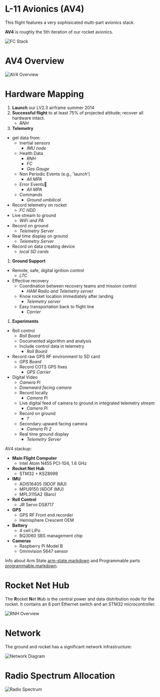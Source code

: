 # L-11 Avionics (AV4)

This flight features a very sophisicated multi-part avionics stack.

**AV4** is roughly the 5th iteration of our rocket avionics.

![FC Stack](http://psas.github.io/Launch-11/avionics/photos/FC-stack.jpg)


# AV4 Overview

![AV4 Overview](http://psas.github.io/Launch-11/avionics/AV4_overview.svg)

# Hardware Mapping

 1. **Launch** our LV2.3 airframe summer 2014
 1. **Successful flight** to at least 75% of projected altitude; recover all hardware intact.
    - _RNH_
 1. **Telemetry**
   - get data from:
      - Inertial sensors
         - _IMU node_
      - Health Data
         - _RNH_
         - _FC_
         - _Gas Gauge_
      - Non Periodic Events (e.g., 'launch')
         - _All MPA_
      - Error Events
         - _All MPA_
      - Commands
         - _Ground umbilical_
   - Record telemetry on rocket
      - _FC HDD_
   - Live stream to ground
      - _WiFi and PA_
   - Record on ground
      - _Telemetry Server_
   - Real time display on ground
      - _Telemetry Server_
   - Record on data creating device
      - _local SD cards_
 1. **Ground Support**
   - Remote, safe, digital ignition control
      - _LTC_
   - Effective recovery
      - Coordination between recovery teams and mission control
         - _HAM Radio and Telemetry server_
      - Know rocket location immediately after landing
         - _Telemetry server_
      - Easy transportation back to flight line
         - _Carrier_
 1. **Experiments**
   - Roll control
      - _Roll Board_
      - Documented algorithm and analysis
      - Include control data in telemetry
         - _Roll Board_
   - Record raw GPS RF environment to SD card
      - _GPS Board_
      - Record COTS GPS fixes
         - _GPS Carrier_
   - Digital Video
      - _Camera Pi_
      - _Downward facing camera_
      - Record locally
         - _Camera Pi_
      - Live digital feed of camera to ground in integrated telemetry stream
         - _Camera Pi_
      - Record on ground
         - _?_
      - Secondary upward facing camera
         - _Camera Pi 2_
      - Real time ground display
         - _Telemetry Server_

AV4 stackup:

 - **Main Flight Computer**
   - Intel Atom N455 PCI-104, 1.6 GHz
 - **Rocket Net Hub**
   - STM32 + KSZ8999
 - **IMU**
   - ADIS16405 (9DOF IMU)
   - MPU9150 (6DOF IMU)
   - MPL3115A2 (Baro)
 - **Roll Control**
   - JR Servo DS8717
 - **GPS**
   - GPS RF Front end recorder
   - Hemisphere Crescent OEM
 - **Battery**
   - 4 cell LiPo
   - BQ3060 SBS management chip
 - **Cameras**
   - Raspberry Pi Model B
   - Omnivision 5647 sensor


Info about Arm State [arm-state.markdown](arm-state.markdown) and
Programmable parts [programmable.markdown](programmable.markdown).


# Rocket Net Hub

The **R**ocket **N**et **H**ub is the central power and data distribution node
for the rocket. It contains an 8 port Ethernet switch and an STM32
microcontroller.

![RNH Overview](http://psas.github.io/Launch-11/avionics/RNH_overview.svg)


# Network

The ground and rocket has a significant network infrastructure:

![Network Diagram](http://psas.github.io/Launch-11/avionics/network_diagram.svg)


# Radio Spectrum Allocation 

![Radio Spectrum](http://psas.github.io/Launch-11/avionics/spectrum.svg)

